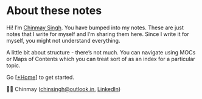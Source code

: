 # About these notes

Hi! I’m [Chinmay Singh](https://chinsingh.github.io). You have bumped into my notes. These are just notes that I write for myself and I’m sharing them here. Since I write it for myself, you might not understand everything.

A little bit about structure - there’s not much. You can navigate using MOCs or Maps of Contents which you can treat sort of as an index for a particular topic.

Go [[+Home]] to get started.

👋🏽 Chinmay ([chinsingh@outlook.in](mailto:chinsingh@outlook.in), [LinkedIn](https://www.linkedin.com/in/chinsingh/))


[//begin]: # "Autogenerated link references for markdown compatibility"
[+Home]: docs/+Home "Home"
[//end]: # "Autogenerated link references"